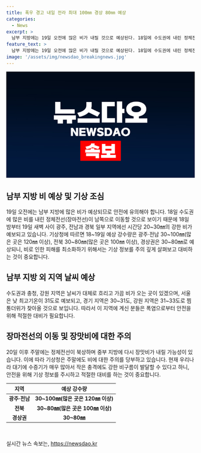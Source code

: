 ```yaml
---
title: 폭우 경고 내일 전라 최대 100㎜ 경상 80㎜ 예상
categories:
  - News
excerpt: >
  남부 지방에는 19일 오전에 많은 비가 내릴 것으로 예상된다. 18일에 수도권에 내린 정체전선이 남쪽으로 이동할 것으로 보이며, 광주, 전남, 경북 지역에는 시간당 20~30㎜의 강한 비가 예상된다. 18~19일 강수량은 광주·전남 30~100㎜, 전북 30~80㎜, 경상권은 30~80㎜로 예보됐다. 중부 지방은 이틀 동안 집중 호우 후 잠시 소강 상태를 보이겠고, 수도권과 충청, 강원은 흐리고 가끔 비가 오겠다. 찜통더위가 찾아올 것으로 보이며, 20일 이후 중부 지방에 다시 장맛비가 내릴 가능성이 있다. 기상청은 강한 비구름 발달 가능성에 대해 경고했다.
feature_text: >
  남부 지방에는 19일 오전에 많은 비가 내릴 것으로 예상된다. 18일에 수도권에 내린 정체전선이 남쪽으로 이동할 것으로 보이며, 광주, 전남, 경북 지역에는 시간당 20~30㎜의 강한 비가 예상된다. 18~19일 강수량은 광주·전남 30~100㎜, 전북 30~80㎜, 경상권은 30~80㎜로 예보됐다. 중부 지방은 이틀 동안 집중 호우 후 잠시 소강 상태를 보이겠고, 수도권과 충청, 강원은 흐리고 가끔 비가 오겠다. 찜통더위가 찾아올 것으로 보이며, 20일 이후 중부 지방에 다시 장맛비가 내릴 가능성이 있다. 기상청은 강한 비구름 발달 가능성에 대해 경고했다.
image: '/assets/img/newsdao_breakingnews.jpg'
---
```


<p><img src="/assets/img/newsdao_breakingnews.jpg" alt="koreaapp 속보" /></p>

<h2 data-ke-size="size26">남부 지방 비 예상 및 기상 조심</h2>

<p data-ke-size="size16">19일 오전에는 남부 지방에 많은 비가 예상되므로 안전에 유의해야 합니다. 18일 수도권에 많은 비를 내린 정체전선(장마전선)이 남쪽으로 이동할 것으로 보이기 때문에 18일 밤부터 19일 새벽 사이 광주, 전남과 경북 일부 지역에선 시간당 20~30㎜의 강한 비가 예보되고 있습니다. 기상청에 따르면 18~19일 예상 강수량은 광주·전남 30~100㎜(많은 곳은 120㎜ 이상), 전북 30~80㎜(많은 곳은 100㎜ 이상), 경상권은 30~80㎜로 예상되니, 비로 인한 피해를 최소화하기 위해서는 기상 정보를 주의 깊게 살펴보고 대비하는 것이 중요합니다. </p>

<h2 data-ke-size="size26">남부 지방 외 지역 날씨 예상</h2>

<p data-ke-size="size16">수도권과 충청, 강원 지역은 날씨가 대체로 흐리고 가끔 비가 오는 곳이 있겠으며, 서울은 낮 최고기온이 31도로 예보되고, 경기 지역은 30~31도, 강원 지역은 31~33도로 찜통더위가 찾아올 것으로 보입니다. 따라서 이 지역에 계신 분들은 폭염으로부터 안전을 위해 적절한 대비가 필요합니다. </p>

<h2 data-ke-size="size26">장마전선의 이동 및 장맛비에 대한 주의</h2>

<p data-ke-size="size16">20일 이후 주말에는 정체전선이 북상하며 중부 지방에 다시 장맛비가 내릴 가능성이 있습니다. 이에 따라 기상청은 주말에도 비에 대한 주의를 당부하고 있습니다. 현재 우리나라 대기에 수증기가 매우 많아서 작은 충격에도 강한 비구름이 발달할 수 있다고 하니, 안전을 위해 기상 정보를 주시하고 적절한 대비를 하는 것이 중요합니다. </p>

<table>
  <thead>
    <tr>
      <th scope="col">지역</th>
      <th scope="col">예상 강수량</th>
    </tr>
  </thead>
  <tbody>
    <tr>
      <td style="text-align: center; height: 17px;"><b>광주·전남</b></td>
      <td style="text-align: center; height: 17px;"><b>30~100㎜(많은 곳은 120㎜ 이상)</b></td>
    </tr>
    <tr>
      <td style="text-align: center; height: 17px;"><b>전북</b></td>
      <td style="text-align: center; height: 17px;"><b>30~80㎜(많은 곳은 100㎜ 이상)</b></td>
    </tr>
    <tr>
      <td style="text-align: center; height: 17px;"><b>경상권</b></td>
      <td style="text-align: center; height: 17px;"><b>30~80㎜</b></td>
    </tr>
  </tbody>
</table>

<p data-ke-size="size16">&nbsp;</p>
실시간 뉴스 속보는, <a href="https://newsdao.kr" rel="dofollow">https://newsdao.kr</a>


